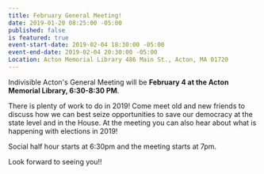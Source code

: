 ```yaml
---
title: February General Meeting!
date: 2019-01-20 08:25:00 -05:00
published: false
is featured: true
event-start-date: 2019-02-04 18:30:00 -05:00
event-end-date: 2019-02-04 20:30:00 -05:00
Location: Acton Memorial Library 486 Main St., Acton, MA 01720
---
```


Indivisible Acton's General Meeting will be **February 4 at the Acton Memorial Library, 6:30-8:30 PM**.

There is plenty of work to do in 2019!  Come meet old and new friends to discuss how we can best seize opportunities to save our democracy at the state level and in the House.   At the meeting you can also hear about what is happening with elections in 2019!

Social half hour starts at 6:30pm and the meeting starts at 7pm.

Look forward to seeing you!!